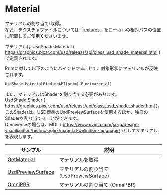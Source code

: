 # Material

マテリアルの割り当て/取得。     
なお、テクスチャファイルについては「[textures](./textures)」をローカルの相対パスの位置に配置してご使用くださいませ。    

マテリアルは UsdShade.Material ( https://graphics.pixar.com/usd/release/api/class_usd_shade_material.html )で定義されます。     

Primに対して以下のようにバインドすることで、対象形状にマテリアルが反映されます。    
```python
UsdShade.MaterialBindingAPI(prim).Bind(material)
```
また、マテリアルはShaderを割り当てる必要があります。    
UsdShade.Shader ( https://graphics.pixar.com/usd/release/api/class_usd_shade_shader.html )。     
このShaderは、USD標準のUsdPreviewSurfaceを使用するほか、独自のShaderを割り当てることができます。    
Omniverseの場合は、MDL ( https://www.nvidia.com/ja-jp/design-visualization/technologies/material-definition-language/ )としてマテリアルを表現します。     

|サンプル|説明|     
|---|---|     
|[GetMaterial](./GetMaterial)|マテリアルを取得 
|[UsdPreviewSurface](./UsdPreviewSurface)|マテリアルの割り当て (UsdPreviewSurface)|     
|[OmniPBR](./OmniPBR)|マテリアルの割り当て (OmniPBR)|     

